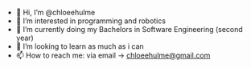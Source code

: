 - 👋 Hi, I’m @chloeehulme
- 👀 I’m interested in programming and robotics
- 🌱 I’m currently doing my Bachelors in Software Engineering (second year)
- 💞️ I’m looking to learn as much as i can 
- 📫 How to reach me: via email -> chloeehulme@gmail.com

<!---
chloeehulme/chloeehulme is a ✨ special ✨ repository because its `README.md` (this file) appears on your GitHub profile.
You can click the Preview link to take a look at your changes.
--->

